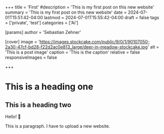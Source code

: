 +++
title = 'First'
#description = 'This is my first post on this new website'
summary = 'This is my first post on this new website'
date = 2024-07-01T15:51:42-04:00
lastmod = 2024-07-01T15:55:42-04:00
draft = false
tags = ['private', 'test']
categories = ['Ai']

[params]
    author = 'Sebastian Zehner'    

[cover]
    image = 'https://images.stockcake.com/public/9/0/1/90107050-2a30-47cf-bd28-f22d2ac0e813_large/deer-in-meadow-stockcake.jpg'
    alt = 'This is a post image'
    caption = 'This is the caption'
    relative = false
    responsiveImages = false

+++

# This is a heading one
## This is a heading two

Hello! :wave:

This is a paragraph. I have to upload a new website.